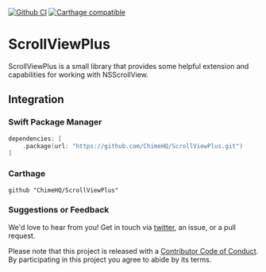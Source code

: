 [![Github CI](https://github.com/ChimeHQ/ScrollViewPlus/workflows/CI/badge.svg)](https://github.com/ChimeHQ/ScrollViewPlus/actions)
[![Carthage compatible](https://img.shields.io/badge/Carthage-compatible-4BC51D.svg)](https://github.com/Carthage/Carthage)

# ScrollViewPlus

ScrollViewPlus is a small library that provides some helpful extension and capabilities for working with NSScrollView.

## Integration

### Swift Package Manager

```swift
dependencies: [
    .package(url: "https://github.com/ChimeHQ/ScrollViewPlus.git")
]
```

### Carthage

```
github "ChimeHQ/ScrollViewPlus"
```

### Suggestions or Feedback

We'd love to hear from you! Get in touch via [twitter](https://twitter.com/chimehq), an issue, or a pull request.

Please note that this project is released with a [Contributor Code of Conduct](CODE_OF_CONDUCT.md). By participating in this project you agree to abide by its terms.
